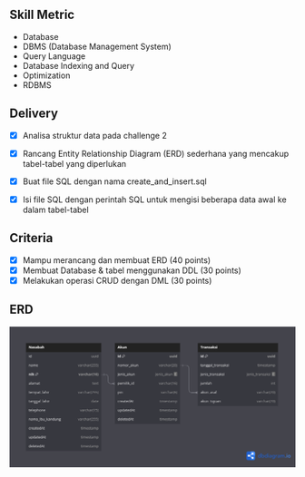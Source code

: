 
## Skill Metric
- Database
- DBMS (Database Management System)
- Query Language
- Database Indexing and Query
- Optimization
- RDBMS

## Delivery

- [x] Analisa struktur data pada challenge 2
- [x] Rancang Entity Relationship Diagram (ERD) sederhana yang mencakup tabel-tabel yang diperlukan
- [x] Buat file SQL dengan nama create_and_insert.sql
- [x] Isi file SQL dengan perintah SQL untuk mengisi beberapa data awal ke dalam tabel-tabel


## Criteria
- [x] Mampu merancang dan membuat ERD (40 points)
- [x] Membuat Database & tabel menggunakan DDL (30 points)
- [x] Melakukan operasi CRUD dengan DML (30 points)

## ERD
 ![ERD ver1.0](/fga-be.png)
